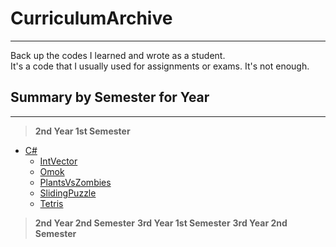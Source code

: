 # CurriculumArchive
---------------------------------------
 Back up the codes I learned and wrote as a student.  
 It's a code that I usually used for assignments or exams. It's not enough.

## Summary by Semester for Year
-------------
 > **2nd Year 1st Semester**
* [C#][c#link]  
    * [IntVector][IntVectorlink]
    * [Omok][Omoklink]
    * [PlantsVsZombies][PlantsVsZombieslink]
    * [SlidingPuzzle][SlidingPuzzlelink]
    * [Tetris][Tetrislink]

> **2nd Year 2nd Semester**
> **3rd Year 1st Semester**
> **3rd Year 2nd Semester**

[c#link]: /tree/main/2nd_Year_1st_Semester/C%23
[IntVectorlink]: https://github.com/Jealousing/CurriculumArchive/tree/main/2nd_Year_1st_Semester/C%23/IntVector
[Omoklink]: https://github.com/Jealousing/CurriculumArchive/tree/main/2nd_Year_1st_Semester/C%23/Omok
[PlantsVsZombieslink]:https://github.com/Jealousing/CurriculumArchive/tree/main/2nd_Year_1st_Semester/C%23/PlantsVsZombies
[SlidingPuzzlelink]:https://github.com/Jealousing/CurriculumArchive/tree/main/2nd_Year_1st_Semester/C%23/SlidingPuzzle
[Tetrislink]:https://github.com/Jealousing/CurriculumArchive/tree/main/2nd_Year_1st_Semester/C%23/Tetris
